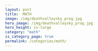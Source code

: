 ```yaml
---
layout: post
title:  MATH
image: /img/deathvalleysky_prog.jpg
hero_image: /img/deathvalleysky_prog.jpg
hero_height: is-large
category: "math"
is_category_page: true
permalink: /categories/math/
---
```




